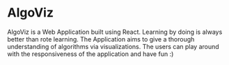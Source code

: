 # AlgoViz

AlgoViz is a Web Application built using React.
Learning by doing is always better than rote learning.
The Application aims to give a thorough understanding of algorithms via visualizations.
The users can play around with the responsiveness of the application and have fun :)
